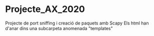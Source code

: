 # Projecte_AX_2020
Projecte de port sniffing i creació de paquets amb Scapy
Els html han d'anar dins una subcarpeta anomenada "templates"
